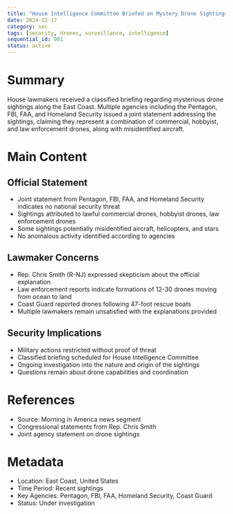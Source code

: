 ```yaml
---
title: "House Intelligence Committee Briefed on Mystery Drone Sightings"
date: 2024-12-17
category: sec
tags: [security, drones, surveillance, intelligence]
sequential_id: 001
status: active
---
```


# Summary
House lawmakers received a classified briefing regarding mysterious drone sightings along the East Coast. Multiple agencies including the Pentagon, FBI, FAA, and Homeland Security issued a joint statement addressing the sightings, claiming they represent a combination of commercial, hobbyist, and law enforcement drones, along with misidentified aircraft.

# Main Content

## Official Statement
- Joint statement from Pentagon, FBI, FAA, and Homeland Security indicates no national security threat
- Sightings attributed to lawful commercial drones, hobbyist drones, law enforcement drones
- Some sightings potentially misidentified aircraft, helicopters, and stars
- No anomalous activity identified according to agencies

## Lawmaker Concerns
- Rep. Chris Smith (R-NJ) expressed skepticism about the official explanation
- Law enforcement reports indicate formations of 12-30 drones moving from ocean to land
- Coast Guard reported drones following 47-foot rescue boats
- Multiple lawmakers remain unsatisfied with the explanations provided

## Security Implications
- Military actions restricted without proof of threat
- Classified briefing scheduled for House Intelligence Committee
- Ongoing investigation into the nature and origin of the sightings
- Questions remain about drone capabilities and coordination

# References
- Source: Morning in America news segment
- Congressional statements from Rep. Chris Smith
- Joint agency statement on drone sightings

# Metadata
- Location: East Coast, United States
- Time Period: Recent sightings
- Key Agencies: Pentagon, FBI, FAA, Homeland Security, Coast Guard
- Status: Under investigation